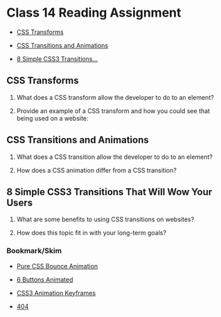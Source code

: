 # Class 14 Reading Assignment

* [CSS Transforms](https://learn.shayhowe.com/advanced-html-css/css-transforms/)

* [CSS Transitions and Animations](https://learn.shayhowe.com/advanced-html-css/transitions-animations/)

* [8 Simple CSS3 Transitions...](https://www.webdesignerdepot.com/2014/05/8-simple-css3-transitions-that-will-wow-your-users)

## CSS Transforms

1. What does a CSS transform allow the developer to do to an element?

2. Provide an example of a CSS transform and how you could see that being used on a website:

## CSS Transitions and Animations

1. What does a CSS transition allow the developer to do to an element?

2. How does a CSS animation differ from a CSS transition?

## 8 Simple CSS3 Transitions That Will Wow Your Users

1. What are some benefits to using CSS transitions on websites?

2. How does this topic fit in with your long-term goals?

### Bookmark/Skim

* [Pure CSS Bounce Animation](https://codepen.io/dp_lewis/pen/QWMxRR)

* [6 Buttons Animated](https://codepen.io/retyui/pen/ByoaXV)

* [CSS3 Animation Keyframes](https://codepen.io/akshaychauhan/pen/dyBqVo)

* [404](https://codepen.io/kieranfivestars/pen/MYdQxX)

